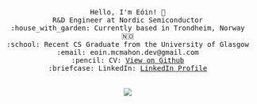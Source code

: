 <p align="center">
  <br>
  <br>
   
  <samp>
    Hello, I'm Eóin! 👋<br>
    R&D Engineer at Nordic Semiconductor<br>
    :house_with_garden: Currently based in Trondheim, Norway 🇳🇴<br>
    :school: Recent CS Graduate from the University of Glasgow<br>
    :email:	eoin.mcmahon.dev@gmail.com <br>
    :pencil: CV: <a href="https://github.com/Eoin-McMahon/Eoin-McMahon/blob/master/Eoin_McMahon_s_CV-2.pdf">View on Github</a> <br>
    :briefcase: LinkedIn:  <a href="https://www.linkedin.com/in/eoin-mcmahon478/">LinkedIn Profile</a> <br><br><br>
    </samp>
  <img align='center' src="https://github-readme-stats.vercel.app/api?username=Eoin-McMahon">
</p>

